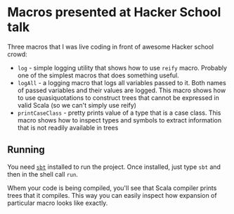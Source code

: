 # Macros presented at Hacker School talk

Three macros that I was live coding in front of awesome Hacker school crowd:

  * `log` - simple logging utility that shows how to use `reify` macro. Probably
     one of the simplest macros that does something useful.
  * `logAll` - a logging macro that logs all variables passed to it. Both names
     of passed variables and their values are logged. This macro shows how
     to use quasiquotations to construct trees that cannot be expressed in valid
     Scala (so we can't simply use reify)
  * `printCaseClass` - pretty prints value of a type that is a case class. This
    macro shows how to inspect types and symbols to extract information that
    is not readily available in trees

## Running

You need [`sbt`](http://www.scala-sbt.org/) installed to run the project. Once
installed, just type `sbt` and then in the shell call `run`.

Whem your code is being compiled, you'll see that Scala compiler prints trees
that it compiles. This way you can easily inspect how expansion of particular
macro looks like exactly.
